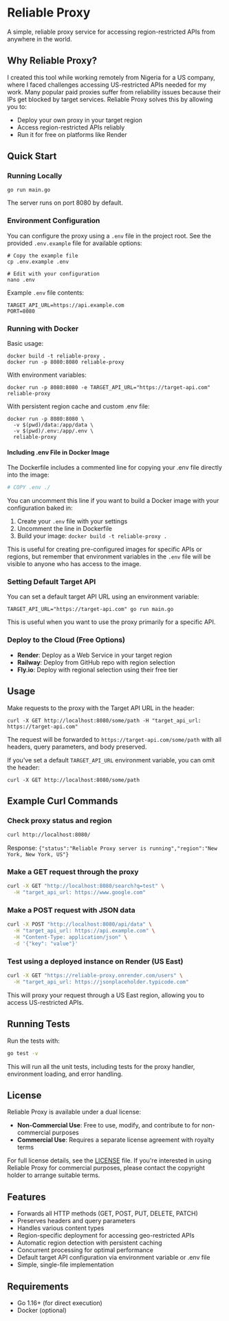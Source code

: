 # Reliable Proxy

A simple, reliable proxy service for accessing region-restricted APIs from anywhere in the world.

## Why Reliable Proxy?

I created this tool while working remotely from Nigeria for a US company, where I faced challenges accessing US-restricted APIs needed for my work. Many popular paid proxies suffer from reliability issues because their IPs get blocked by target services. Reliable Proxy solves this by allowing you to:

- Deploy your own proxy in your target region
- Access region-restricted APIs reliably
- Run it for free on platforms like Render

## Quick Start

### Running Locally

```
go run main.go
```

The server runs on port 8080 by default.

### Environment Configuration

You can configure the proxy using a `.env` file in the project root. See the provided `.env.example` file for available options:

```
# Copy the example file
cp .env.example .env

# Edit with your configuration
nano .env
```

Example `.env` file contents:
```
TARGET_API_URL=https://api.example.com
PORT=8080
```

### Running with Docker

Basic usage:
```
docker build -t reliable-proxy .
docker run -p 8080:8080 reliable-proxy
```

With environment variables:
```
docker run -p 8080:8080 -e TARGET_API_URL="https://target-api.com" reliable-proxy
```

With persistent region cache and custom .env file:
```
docker run -p 8080:8080 \
  -v $(pwd)/data:/app/data \
  -v $(pwd)/.env:/app/.env \
  reliable-proxy
```

#### Including .env File in Docker Image

The Dockerfile includes a commented line for copying your .env file directly into the image:

```dockerfile
# COPY .env ./
```

You can uncomment this line if you want to build a Docker image with your configuration baked in:

1. Create your `.env` file with your settings
2. Uncomment the line in Dockerfile
3. Build your image: `docker build -t reliable-proxy .`

This is useful for creating pre-configured images for specific APIs or regions, but remember that environment variables in the `.env` file will be visible to anyone who has access to the image.

### Setting Default Target API

You can set a default target API URL using an environment variable:

```
TARGET_API_URL="https://target-api.com" go run main.go
```

This is useful when you want to use the proxy primarily for a specific API.

### Deploy to the Cloud (Free Options)

- **Render**: Deploy as a Web Service in your target region
- **Railway**: Deploy from GitHub repo with region selection
- **Fly.io**: Deploy with regional selection using their free tier

## Usage

Make requests to the proxy with the Target API URL in the header:

```
curl -X GET http://localhost:8080/some/path -H "target_api_url: https://target-api.com"
```

The request will be forwarded to `https://target-api.com/some/path` with all headers, query parameters, and body preserved.

If you've set a default `TARGET_API_URL` environment variable, you can omit the header:

```
curl -X GET http://localhost:8080/some/path
```

## Example Curl Commands

### Check proxy status and region
```bash
curl http://localhost:8080/
```
Response: `{"status":"Reliable Proxy server is running","region":"New York, New York, US"}`

### Make a GET request through the proxy
```bash
curl -X GET "http://localhost:8080/search?q=test" \
  -H "target_api_url: https://www.google.com"
```

### Make a POST request with JSON data
```bash
curl -X POST "http://localhost:8080/api/data" \
  -H "target_api_url: https://api.example.com" \
  -H "Content-Type: application/json" \
  -d '{"key": "value"}'
```

### Test using a deployed instance on Render (US East)
```bash
curl -X GET "https://reliable-proxy.onrender.com/users" \
  -H "target_api_url: https://jsonplaceholder.typicode.com"
```

This will proxy your request through a US East region, allowing you to access US-restricted APIs.

## Running Tests

Run the tests with:

```bash
go test -v
```

This will run all the unit tests, including tests for the proxy handler, environment loading, and error handling.

## License

Reliable Proxy is available under a dual license:

- **Non-Commercial Use**: Free to use, modify, and contribute to for non-commercial purposes
- **Commercial Use**: Requires a separate license agreement with royalty terms

For full license details, see the [LICENSE](LICENSE) file. If you're interested in using Reliable Proxy for commercial purposes, please contact the copyright holder to arrange suitable terms.

## Features

- Forwards all HTTP methods (GET, POST, PUT, DELETE, PATCH)
- Preserves headers and query parameters
- Handles various content types
- Region-specific deployment for accessing geo-restricted APIs
- Automatic region detection with persistent caching
- Concurrent processing for optimal performance
- Default target API configuration via environment variable or .env file
- Simple, single-file implementation

## Requirements

- Go 1.16+ (for direct execution)
- Docker (optional) 